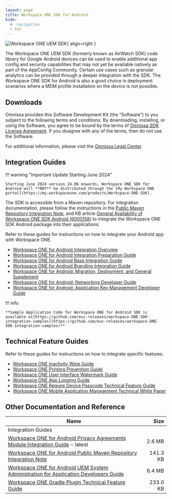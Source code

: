 ```yaml
---
layout: page
title: Workspace ONE SDK for Android
hide:
  #- navigation
  - toc
---
```

![Workspace ONE UEM SDK](../../../assets/logos/SDK-v-lm.png){ align=right }

The Workspace ONE UEM SDK (formerly known as AirWatch SDK) code library for Google Android devices can be used to enable additional app config and security capabilities that may not yet be available natively as part of the AppConfig Community. Certain use cases such as granular analytics can be provided through a deeper integration with the SDK. The Workspace ONE SDK for Android is also a good choice in deployment scenarios where a MDM profile installation on the device is not possible.

## Downloads

Omnissa provides this Software Development Kit (the “Software”) to you subject to the following terms and conditions. By downloading, installing, or using the Software, you agree to be bound by the terms of [Omnissa SDK License Agreement](https://static.omnissa.com/sites/default/files/omnissa-sdk-agreement.pdf). If you disagree with any of the terms, then do not use the Software.

For additional information, please visit the [Omnissa Legal Center](https://www.omnissa.com/legal-center/).

## Integration Guides

!!! warning "Important Update Starting June 2024"

    Starting June 2024 version 24.06 onwards, Workspace ONE SDK for Android will **NOT** be distributed through the [My Workspace ONE portal](https://my.workspaceone.com/products/Workspace-ONE-SDK). 
    
The SDK is accessible from a Maven repository. For integration documentation, please follow the instructions in the [Public Maven Repository Integration Note](https://github.com/euc-releases/workspace-ONE-SDK-integration-samples/blob/main/IntegrationGuideForAndroid/Guides/PublicMaven/WorkspaceONE_Android_PublicMavenNote.md), and KB article [General Availability of Workspace ONE SDK Android (6000158)](https://kb.omnissa.com/s/article/6000158) to integrate the Workspace ONE SDK Android package into their applications.

Refer to these guides for instructions on how to integrate your Android app with Workspace ONE.

- [Workspace ONE for Android Integration Overview](./guides/WorkspaceONE_Android_IntegrationOverview.pdf)
- [Workspace ONE for Android Integration Preparation Guide](./guides/WorkspaceONE_Android_IntegrationPreparation.pdf)
- [Workspace ONE for Android Base Integration Guide](./guides/WorkspaceONE_Android_BaseIntegration.pdf)
- [Workspace ONE for Android Branding Integration Guide](./guides/WorkspaceONE_Android_Branding.pdf)
- [Workspace ONE for Android: Migration, Deployment, and General Supplement](./guides/WS1AndroidDeveloperGuideSupplement.pdf)
- [Workspace ONE for Android: Networking Developer Guide](./guides/WS1AndroidDeveloperGuideNetworking.pdf)
- [Workspace ONE for Android: Application Key Management Developer Guide](./guides/WS1AndroidDeveloperGuideKeyManagement.pdf)

!!! info

    **Sample Application Code for Workspace ONE for Android SDK is available at[https://github.com/euc-releases/workspace-ONE-SDK-integration-samples](https://github.com/euc-releases/workspace-ONE-SDK-integration-samples)**

## Technical Feature Guides

Refer to these guides for instructions on how to integrate specific features.

- [Workspace ONE Inactivity Wipe Guide](./guides/InactivityWipe.pdf)
- [Workspace ONE Printing Prevention Guide](./guides/PrintingPrevention.pdf)
- [Workspace ONE User Interface Watermark Guide](./guides/UserInterfaceWatermark.pdf)
- [Workspace ONE App Logging Guide](./guides/AppLogging.pdf)
- [Workspace ONE Require Device Passcode Technical Feature Guide](guides/RequireDevicePasscode.pdf)
- [Workspace ONE Mobile Application Management Technical White Paper](general/MobileApplicationManagement.pdf)

## Other Documentation and Reference

| Name | Size |
| --- | ---:|
| Integration Guides |  |
| [Workspace ONE for Android Privacy Agreements Module Integration Guide](guides/WorkspaceONE_Android_Privacy.pdf) - latest | 2.6 MB |
| [Workspace ONE for Android Public Maven Repository Integration Note](guides/WorkspaceONE_Android_PublicMavenNote.pdf) | 141.3 KB |
| [Workspace ONE for Android UEM System Administration for Application Developers Guide](guides/WorkspaceONE_Android_UEMSysAdminForAppDevs.pdf) | 6.4 MB |
| [Workspace ONE Gradle Plugin Technical Feature Guide](guides/WorkspaceONEGradlePlugin.pdf) | 233.0 KB |
